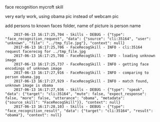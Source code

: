 face recognition mycroft skill

very early work, using obama pic instead of webcam pic

add persons to known faces folder, name of picture is person name

        2017-06-13 16:17:25,704 - Skills - DEBUG - {"type": "face_recognition_request", "data": {"source": "cli:35164", "user": "unknown", "file": "../tmp_file.jpg"}, "context": null}
        2017-06-13 16:17:25,706 - FaceRecogSkill - INFO - cli:35164 request facerecog for ../tmp_file.jpg
        2017-06-13 16:17:25,708 - FaceRecogSkill - INFO - loading unknown image
        2017-06-13 16:17:25,737 - FaceRecogSkill - INFO - getting face encodings of unknown image
        2017-06-13 16:17:27,916 - FaceRecogSkill - INFO - comparing to person obama.jpg
        2017-06-13 16:17:27,929 - FaceRecogSkill - INFO - match found, unknown image is obama
        2017-06-13 16:17:27,936 - Skills - DEBUG - {"type": "speak", "data": {"target": "cli:35164", "mute": false, "expect_response": false, "more": false, "utterance": "obama", "metadata": {"source_skill": "FaceRecogSkill"}}, "context": null}
        2017-06-13 16:17:28,103 - Skills - DEBUG - {"type": "face_recognition_result", "data": {"target": "cli:35164", "result": "obama"}, "context": null}

